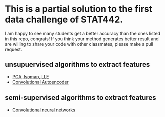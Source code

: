 # This is a partial solution to the first data challenge of STAT442. 

I am happy to see many students get a better accuracy than the ones listed in this repo, congrats! If you think your method generates better result and are willing to share your code with other classmates, please make a pull request.

## unsupuervised algorithms to extract features

  - [PCA, Isomap, LLE][df1]
  - [Convolutional Autoencoder][df2]

## semi-supervised algorithms to extract features
  - [Convolutional neural networks][df3]

   [df1]: <https://github.com/volpato30/STAT-442-Data-Challenge/blob/master/Distorted%20MNIST%20benchmark.ipynb>
   [df2]: <https://github.com/volpato30/STAT-442-Data-Challenge/blob/master/CAE%2Bon%2Bdistorted%2BMNIST.ipynb>
   [df3]: <https://github.com/volpato30/STAT-442-Data-Challenge/blob/master/CNN.ipynb>
